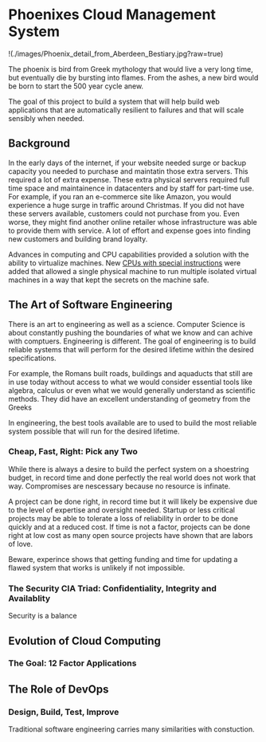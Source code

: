 # Phoenixes Cloud Management System 
!(./images/Phoenix_detail_from_Aberdeen_Bestiary.jpg?raw=true)

The phoenix is bird from Greek mythology that would live a very long time, but eventually die by bursting into flames. From the ashes, a new bird would be born to start the 500 year cycle anew. 


The goal of this project to build a system that will help build web applications that are automatically resilient to failures and that will scale sensibly when needed.

## Background

In the early days of the internet, if your website needed surge or backup capacity you needed to purchase and maintatin those extra servers. This required a lot of extra expense. These extra physical servers required full time space and maintainence in datacenters and by staff for part-time use. For example, if you ran an e-commerce site like Amazon, you would experience a huge surge in traffic around Christmas. If you did not have these servers available, customers could not purchase from you. Even worse, they might find another online retailer whose infrastructure was able to provide them with service. A lot of effort and expense goes into finding new customers and building brand loyalty. 

Advances in computing and CPU capabilities provided a solution with the ability to virtualize machines. New [CPUs with special instructions](https://en.wikipedia.org/wiki/X86_virtualization)  were added that allowed a single physical machine to run multiple isolated virtual machines in a way that kept the secrets on the machine safe.

## The Art of Software Engineering

There is an art to engineering as well as a science. Computer Science is about constantly pushing the boundaries of what we know and can achive with comptuers. Engineering is different. The goal of engineering is to build reliable systems that will perform for the desired lifetime within the desired specifications.

For example, the Romans built roads, buildings and aquaducts that still are in use today without access to what we would consider essential tools like algebra, calculus or even what we would generally understand as scientific methods. They did have an excellent understanding of geometry from the Greeks 

In engineering, the best tools available are to used to build the most reliable system possible that will run for the desired lifetime. 


### Cheap, Fast, Right: Pick any Two

While there is always a desire to build the perfect system on a shoestring budget, in record time and done perfectly the real world does not work that way. Compromises are nescessary because no resource is infinate. 

A project can be done right, in record time but it will likely be expensive due to the level of expertise and oversight needed. Startup or less critical projects may be able to tolerate a loss of reliability in order to be done quickly and at a reduced cost. If time is not a factor, projects can be done right at low cost as many open source projects have shown that are labors of love. 

Beware, experince shows that getting funding and time for updating a flawed system that works is unlikely if not impossible. 

### The Security CIA Triad: Confidentiality, Integrity and Availablity

Security is a balance

## Evolution of Cloud Computing



### The Goal: 12 Factor Applications

## The Role of DevOps

### Design, Build, Test, Improve

Traditional software engineering carries many similarities with constuction.  


